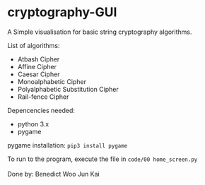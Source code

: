 # cryptography-GUI
A Simple visualisation for basic string cryptography algorithms.

List of algorithms:
* Atbash Cipher
* Affine Cipher
* Caesar Cipher
* Monoalphabetic Cipher
* Polyalphabetic Substitution Cipher
* Rail-fence Cipher

Depencencies needed:
* python 3.x
* pygame

pygame installation: `pip3 install pygame` <br />

To run to the program, execute the file in `code/00 home_screen.py`
<br />
<br />
Done by: Benedict Woo Jun Kai